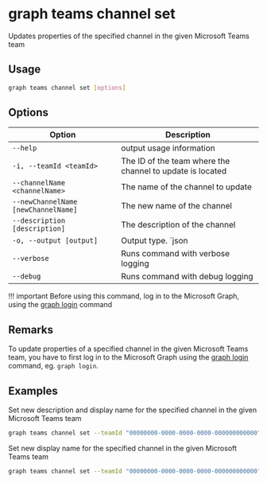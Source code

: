 # graph teams channel set

Updates properties of the specified channel in the given Microsoft Teams team

## Usage

```sh
graph teams channel set [options]
```

## Options

Option|Description
------|-----------
`--help`| output usage information
`-i, --teamId <teamId>`|The ID of the team where the channel to update is located
`--channelName <channelName>`|The name of the channel to update
`--newChannelName [newChannelName]`|The new name of the channel
`--description [description]`|The description of the channel
`-o, --output [output]`|Output type. `json|text`. Default `text`
`--verbose`|Runs command with verbose logging
`--debug`|Runs command with debug logging

!!! important
    Before using this command, log in to the Microsoft Graph, using the [graph login](../login.md) command

## Remarks

To update properties of a specified channel in the given Microsoft Teams team, you have to first log in to the Microsoft Graph using the [graph login](../login.md) command, eg. `graph login`.

## Examples
  
Set new description and display name for the specified channel in the given Microsoft Teams team

```sh
graph teams channel set --teamId "00000000-0000-0000-0000-000000000000" --channelName Reviews --newChannelName Projects --description "Channel for new projects"
```

Set new display name for the specified channel in the given Microsoft Teams team

```sh
graph teams channel set --teamId "00000000-0000-0000-0000-000000000000" --channelName Reviews --newChannelName Projects
```